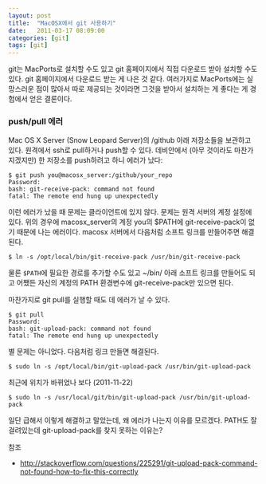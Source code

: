 ```yaml
---
layout: post
title:  "MacOSX에서 git 사용하기"
date:   2011-03-17 08:09:00
categories: [git]
tags: [git]
---
```


git는 MacPorts로 설치할 수도 있고 git 홈페이지에서 직접 다운로드 받아 설치할 수도 있다. git 홈페이지에서 다운로드 받는 게 나은 것 같다. 여러가지로 MacPorts에는 실망스러운 점이 많아서 따로 제공되는 것이라면 그것을 받아서 설치하는 게 좋다는 게 경험에서 얻은 결론이다.

### push/pull 에러

Mac OS X Server (Snow Leopard Server)의 /github 아래 저장소들을 보관하고 있다. 원격에서 ssh로 pull하거나 push할 수 있다. 데비안에서 (아무 것이라도 마찬가지겠지만) 한 저장소를 push하려고 하니 에러가 났다:

```
$ git push you@macosx_server:/github/your_repo
Password:
bash: git-receive-pack: command not found
fatal: The remote end hung up unexpectedly
```

이런 에러가 났을 때 문제는 클라이언트에 있지 않다. 문제는 원격 서버의 계정 설정에 있다. 위의 경우에 macosx_server의 계정 you의 $PATH에 git-receive-pack이 없기 때문에 나는 에러이다. macosx 서버에서 다음처럼 소프트 링크를 만들어주면 해결된다.

```
$ ln -s /opt/local/bin/git-receive-pack /usr/bin/git-receive-pack
```

물론 `$PATH`에 필요한 경로를 추가할 수도 있고 ~/bin/ 아래 소프트 링크를 만들어도 되고 어쨌든 자신의 계정의 PATH 환경변수에 git-receive-pack만 있으면 된다. 

마찬가지로 git pull를 실행할 때도 데 에러가 날 수 있다.

```
$ git pull 
Password: 
bash: git-upload-pack: command not found 
fatal: The remote end hung up unexpectedly
```

별 문제는 아니었다. 다음처럼 링크 만들면 해결된다.

```
$ sudo ln -s /opt/local/bin/git-upload-pack /usr/bin/git-upload-pack 
```

최근에 위치가 바뀌었나 보다 (2011-11-22)

```
$ sudo ln -s /usr/local/git/bin/git-upload-pack /usr/bin/git-upload-pack 
```

일단 급해서 이렇게 해결하고 말았는데, 왜 에러가 나는지 이유를 모르겠다. PATH도 잘 걸려있는데 git-upload-pack를 찾지 못하는 이유는?

참조
- http://stackoverflow.com/questions/225291/git-upload-pack-command-not-found-how-to-fix-this-correctly
